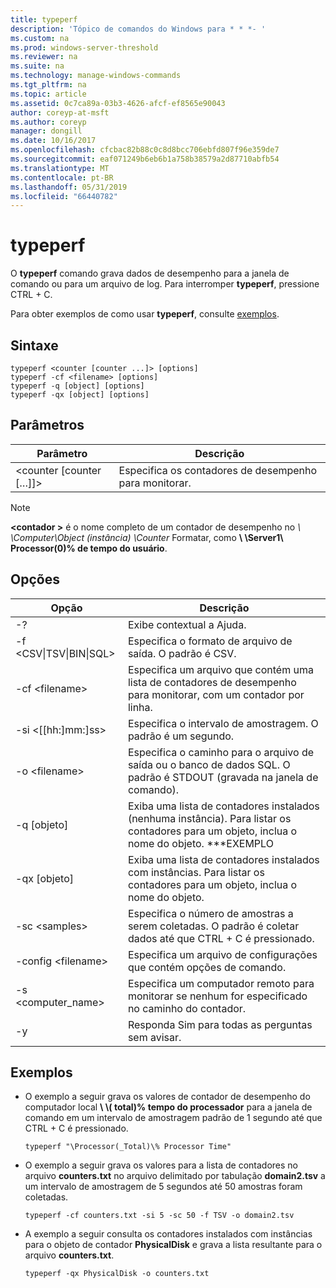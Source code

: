 ```yaml
---
title: typeperf
description: 'Tópico de comandos do Windows para * * *- '
ms.custom: na
ms.prod: windows-server-threshold
ms.reviewer: na
ms.suite: na
ms.technology: manage-windows-commands
ms.tgt_pltfrm: na
ms.topic: article
ms.assetid: 0c7ca89a-03b3-4626-afcf-ef8565e90043
author: coreyp-at-msft
ms.author: coreyp
manager: dongill
ms.date: 10/16/2017
ms.openlocfilehash: cfcbac82b88c0c8d8bcc706ebfd807f96e359de7
ms.sourcegitcommit: eaf071249b6eb6b1a758b38579a2d87710abfb54
ms.translationtype: MT
ms.contentlocale: pt-BR
ms.lasthandoff: 05/31/2019
ms.locfileid: "66440782"
---
```

# <a name="typeperf"></a>typeperf



O **typeperf** comando grava dados de desempenho para a janela de comando ou para um arquivo de log. Para interromper **typeperf**, pressione CTRL + C.

Para obter exemplos de como usar **typeperf**, consulte [exemplos](#BKMK_EXAMPLES).

## <a name="syntax"></a>Sintaxe

```
typeperf <counter [counter ...]> [options]
typeperf -cf <filename> [options]
typeperf -q [object] [options]
typeperf -qx [object] [options]
```

## <a name="parameters"></a>Parâmetros

|Parâmetro|Descrição|
|---------|-----------|
|\<counter [counter […]]>|Especifica os contadores de desempenho para monitorar.|

> [!NOTE]
> **\<contador >** é o nome completo de um contador de desempenho no  *\\ \\Computer\Object (instância) \Counter* Formatar, como  **\\ \\Server1\ Processor(0)\% de tempo do usuário**.

## <a name="options"></a>Opções

|                   Opção                   |                                                         Descrição                                                          |
|--------------------------------------------|------------------------------------------------------------------------------------------------------------------------------|
|                     -?                     |                                               Exibe contextual a Ajuda.                                               |
| -f \<CSV&verbar;TSV&verbar;BIN&verbar;SQL> |                                    Especifica o formato de arquivo de saída. O padrão é CSV.                                     |
|              -cf \<filename>               |              Especifica um arquivo que contém uma lista de contadores de desempenho para monitorar, com um contador por linha.               |
|             -si <[[hh:]mm:]ss>             |                                  Especifica o intervalo de amostragem. O padrão é um segundo.                                   |
|               -o \<filename>               |     Especifica o caminho para o arquivo de saída ou o banco de dados SQL. O padrão é STDOUT (gravada na janela de comando).      |
|                -q [objeto]                 | Exiba uma lista de contadores instalados (nenhuma instância). Para listar os contadores para um objeto, inclua o nome do objeto. \*\*\*EXEMPLO |
|                -qx [objeto]                |        Exiba uma lista de contadores instalados com instâncias. Para listar os contadores para um objeto, inclua o nome do objeto.        |
|               -sc \<samples>               |             Especifica o número de amostras a serem coletadas. O padrão é coletar dados até que CTRL + C é pressionado.              |
|            -config \<filename>             |                                    Especifica um arquivo de configurações que contém opções de comando.                                     |
|            -s \<computer_name>             |                   Especifica um computador remoto para monitorar se nenhum for especificado no caminho do contador.                    |
|                     -y                     |                                        Responda Sim para todas as perguntas sem avisar.                                        |

## <a name="BKMK_EXAMPLES"></a>Exemplos

- O exemplo a seguir grava os valores de contador de desempenho do computador local  **\\ \\( total)\% tempo do processador** para a janela de comando em um intervalo de amostragem padrão de 1 segundo até que CTRL + C é pressionado.  
  ```
  typeperf "\Processor(_Total)\% Processor Time"
  ```  
- O exemplo a seguir grava os valores para a lista de contadores no arquivo **counters.txt** no arquivo delimitado por tabulação **domain2.tsv** a um intervalo de amostragem de 5 segundos até 50 amostras foram coletadas.  
  ```
  typeperf -cf counters.txt -si 5 -sc 50 -f TSV -o domain2.tsv
  ```  
- A exemplo a seguir consulta os contadores instalados com instâncias para o objeto de contador **PhysicalDisk** e grava a lista resultante para o arquivo **counters.txt**.  
  ```
  typeperf -qx PhysicalDisk -o counters.txt
  ```
